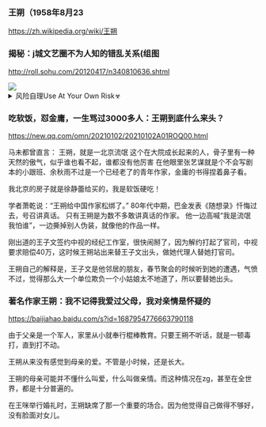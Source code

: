 ### 王朔（1958年8月23
https://zh.wikipedia.org/wiki/王朔

### 揭秘：j城文艺圈不为人知的错乱关系(组图
http://roll.sohu.com/20120417/n340810636.shtml

<img src="http://photocdn.sohu.com/20120417/Img340810646.jpg">

<details><summary>风险自理Use At Your Own Risk☣</summary>

<img src="http://photocdn.sohu.com/20120417/Img340810643.jpg">

</details>

### 吃软饭，怼金庸，一生骂过3000多人：王朔到底什么来头？
https://new.qq.com/omn/20210102/20210102A01ROQ00.html

马未都曾直言：
王朔，就是一北京流氓
这个在大院成长起来的人，骨子里有一种天然的傲气，似乎谁也看不起，谁都没有他厉害
在他眼里张艺谋就是个不会写剧本的小跟班、余秋雨不过是一个已经老了的青年作家，金庸的书得捏着鼻子看。

我北京的房子就是徐静蕾给买的，我是软饭硬吃！

学者萧乾说：“王朔给中国作家松绑了。”
80年代中期，巴金发表《随想录》忏悔过去，号召讲真话。
只有王朔是为数不多敢讲真话的作家。
他一边高喊“我是流氓我怕谁”，一边撕掉别人伪装，就像他的作品一样。

刚出道的王子文签约中视的经纪工作室，很快闹掰了，因为解约打起了官司，中视要求赔偿40万，这时候王朔站出来替王子文出头，做她代理人替她打官司。

王朔自己的解释是，王子文是他邻居的朋友，春节聚会的时候听到她的遭遇，气愤不过，觉得那么大一个单位欺负一个小姑娘太不地道了，所以要替她出头。

### 著名作家王朔：我不记得我爱过父母，我对亲情是怀疑的
https://baijiahao.baidu.com/s?id=1687954776663790118

由于父亲是一个军人，家里从小就奉行棍棒教育。只要王朔不听话，就是一顿毒打，直到打不动。

王朔从来没有感觉到母亲的爱。不管是小时候，还是长大。

王朔的母亲可能并不懂什么叫爱，什么叫做亲情。而这种情况在zg，甚至在全世界，都是十分普遍的。

在王咪举行婚礼时，王朔缺席了那一个重要的场合。因为他觉得自己做得不够好，没有脸面对女儿。
